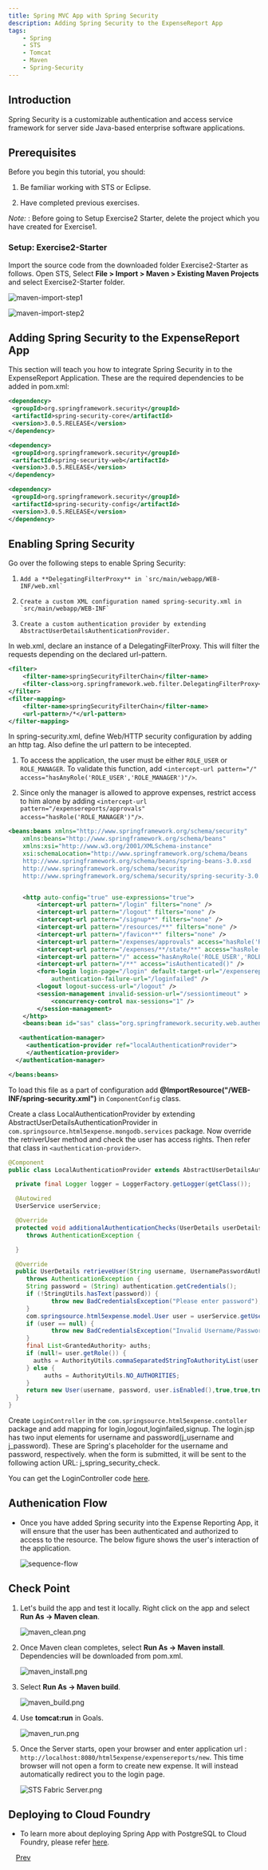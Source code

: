 ```yaml
---
title: Spring MVC App with Spring Security
description: Adding Spring Security to the ExpenseReport App
tags:
    - Spring
    - STS
    - Tomcat
    - Maven
    - Spring-Security
---
```


## Introduction
Spring Security is a customizable authentication and access service framework for server side Java-based enterprise software applications.

## Prerequisites
Before you begin this tutorial, you should:

1.  Be familiar working with STS or Eclipse.

2.  Have completed previous exercises.

*Note:*
: Before going to Setup Exercise2 Starter, delete the project which you have created for Exercise1.

### Setup: Exercise2-Starter
Import the source code from the downloaded folder Exercise2-Starter as follows. Open STS, Select **File > Import > Maven > Existing Maven Projects** and select Exercise2-Starter folder.

  ![maven-import-step1](/images/spring_tutorial/import-maven-project-step1.png)

  ![maven-import-step2](/images/spring_tutorial/import-maven-project-step2.png)

## Adding Spring Security to the ExpenseReport App
This section will teach you how to integrate Spring Security in to the ExpenseReport Application. These are the required dependencies to be added in pom.xml:
```xml
<dependency>
 <groupId>org.springframework.security</groupId>
 <artifactId>spring-security-core</artifactId>
 <version>3.0.5.RELEASE</version>
</dependency>

<dependency>
 <groupId>org.springframework.security</groupId>
 <artifactId>spring-security-web</artifactId>
 <version>3.0.5.RELEASE</version>
</dependency>

<dependency>
 <groupId>org.springframework.security</groupId>
 <artifactId>spring-security-config</artifactId>
 <version>3.0.5.RELEASE</version>
</dependency>
```

## Enabling Spring Security
Go over the following steps to enable Spring Security:

1.     Add a **DelegatingFilterProxy** in `src/main/webapp/WEB-INF/web.xml`

2.     Create a custom XML configuration named spring-security.xml in `src/main/webapp/WEB-INF`

3.     Create a custom authentication provider by extending AbstractUserDetailsAuthenticationProvider.

In web.xml, declare an instance of a DelegatingFilterProxy. This will filter the requests depending on the declared url-pattern.

```xml
<filter>
    <filter-name>springSecurityFilterChain</filter-name>
    <filter-class>org.springframework.web.filter.DelegatingFilterProxy</filter-class>
</filter>
<filter-mapping>
    <filter-name>springSecurityFilterChain</filter-name>
    <url-pattern>/*</url-pattern>
</filter-mapping>
```

In spring-security.xml, define Web/HTTP security configuration by adding an http tag. Also define the url pattern to be intecepted.

1.  To access the application, the user must be either `ROLE_USER` or `ROLE_MANAGER`. To validate this function, add `<intercept-url pattern="/" access="hasAnyRole('ROLE_USER','ROLE_MANAGER')"/>`.

2.  Since only the manager is allowed to approve expenses, restrict access to him alone by adding `<intercept-url pattern="/expensereports/approvals" access="hasRole('ROLE_MANAGER')"/>`.

```xml
<beans:beans xmlns="http://www.springframework.org/schema/security"
    xmlns:beans="http://www.springframework.org/schema/beans"
    xmlns:xsi="http://www.w3.org/2001/XMLSchema-instance"
    xsi:schemaLocation="http://www.springframework.org/schema/beans
    http://www.springframework.org/schema/beans/spring-beans-3.0.xsd
    http://www.springframework.org/schema/security
    http://www.springframework.org/schema/security/spring-security-3.0.3.xsd">


    <http auto-config="true" use-expressions="true">
        <intercept-url pattern="/login" filters="none" />
        <intercept-url pattern="/logout" filters="none" />
        <intercept-url pattern="/signup**" filters="none" />
        <intercept-url pattern="/resources/**" filters="none" />
        <intercept-url pattern="/favicon**" filters="none" />
        <intercept-url pattern="/expenses/approvals" access="hasRole('ROLE_MANAGER')"/>
        <intercept-url pattern="/expenses/**/state/**" access="hasRole('ROLE_MANAGER')"/>
        <intercept-url pattern="/" access="hasAnyRole('ROLE_USER','ROLE_MANAGER')"/>
        <intercept-url pattern="/**" access="isAuthenticated()" />
        <form-login login-page="/login" default-target-url="/expensereports"
            authentication-failure-url="/loginfailed" />
        <logout logout-success-url="/logout" />
        <session-management invalid-session-url="/sessiontimeout" >
            <concurrency-control max-sessions="1" />
        </session-management>
    </http>
    <beans:bean id="sas" class="org.springframework.security.web.authentication.session.SessionFixationProtectionStrategy" />

   <authentication-manager>
     <authentication-provider ref="localAuthenticationProvider">
     </authentication-provider>
  </authentication-manager>

</beans:beans>

```

To load this file as a part of configuration add **@ImportResource("/WEB-INF/spring-security.xml")** in `ComponentConfig` class.

Create a class LocalAuthenticationProvider by extending AbstractUserDetailsAuthenticationProvider in `com.springsource.html5expense.mongodb.services` package. Now override the retriverUser method and check the user has access rights. Then refer that class in `<authentication-provider>`.
```java
@Component
public class LocalAuthenticationProvider extends AbstractUserDetailsAuthenticationProvider {

  private final Logger logger = LoggerFactory.getLogger(getClass());

  @Autowired
  UserService userService;

  @Override
  protected void additionalAuthenticationChecks(UserDetails userDetails, UsernamePasswordAuthenticationToken authentication)
     throws AuthenticationException {

  }

  @Override
  public UserDetails retrieveUser(String username, UsernamePasswordAuthenticationToken authentication)
     throws AuthenticationException {
     String password = (String) authentication.getCredentials();
     if (!StringUtils.hasText(password)) {
            throw new BadCredentialsException("Please enter password");
     }
     com.springsource.html5expense.model.User user = userService.getUserByUserName(username);
     if (user == null) {
            throw new BadCredentialsException("Invalid Username/Password");
     }
     final List<GrantedAuthority> auths;
     if (null!= user.getRole()) {
       auths = AuthorityUtils.commaSeparatedStringToAuthorityList(user.getRole().getRoleName());
     } else {
          auths = AuthorityUtils.NO_AUTHORITIES;
     }
     return new User(username, password, user.isEnabled(),true,true,true,auths);
  }
}
```

Create `LoginController` in the `com.springsource.html5expense.contoller` package and add mapping for login,logout,loginfailed,signup. The login.jsp has two input elements for username and password(j_username and j_password). These are Spring's placeholder for the username and password, respectively.
when the form is submitted, it will be sent to the following action URL: j_spring_security_check.

You can get the LoginController code [here](/frameworks/java/spring/tutorials/springmvc-jpa-postgres/code/logincontroller.html).

## Authenication Flow
* Once you have added Spring security into the Expense Reporting App, it will ensure that the user has been authenticated and authorized to access to the resource. The below figure shows the user's interaction of the application.

    ![sequence-flow](/images/spring_tutorial/Spring-security-flow.png)

## Check Point
1. Let's build the app and test it locally. Right click on the app and select **Run As -> Maven clean**.

    ![maven_clean.png](/images/spring_tutorial/maven_clean.png)

2. Once Maven clean completes, select **Run As -> Maven install**. Dependencies will be downloaded from pom.xml.

    ![maven_install.png](/images/spring_tutorial/maven_install.png)

3. Select **Run As -> Maven build**.

    ![maven_build.png](/images/spring_tutorial/maven_build.png)

4. Use **tomcat:run** in Goals.

    ![maven_run.png](/images/spring_tutorial/maven_run.png)

5. Once the Server starts, open your browser and enter application url : `http://localhost:8080/html5expense/expensereports/new`. This time browser will not open a form to create new expense. It will instead automatically redirect you to the login page.

    ![STS Fabric Server.png](/images/spring_tutorial/localhost_login.png)

## Deploying to Cloud Foundry
* To learn more about deploying Spring App with PostgreSQL to Cloud Foundry, please refer [here](/frameworks/java/spring/tutorials/springmvc-mongodb/springmvc-app-with-mongodb-deployment-to-cloudfoundry.html).

<a class="button-plain" style="padding: 3px 15px;" href="/frameworks/java/spring/tutorials/springmvc-mongodb/spring-expensereport-app-tutorial-using-mongodb.html">Prev</a>
